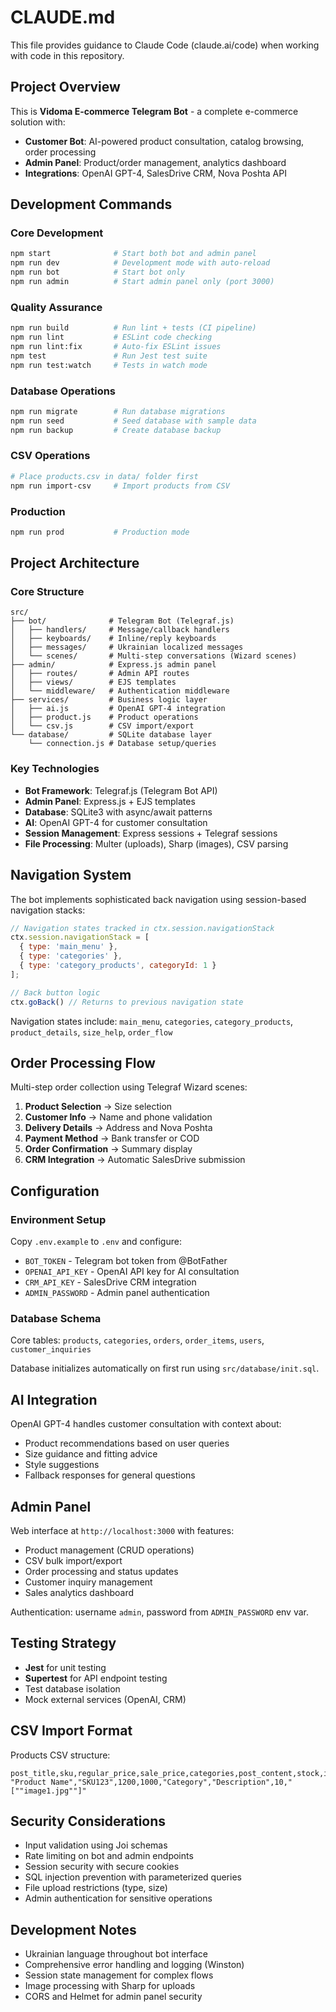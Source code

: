 # CLAUDE.md

This file provides guidance to Claude Code (claude.ai/code) when working with code in this repository.

## Project Overview

This is **Vidoma E-commerce Telegram Bot** - a complete e-commerce solution with:
- **Customer Bot**: AI-powered product consultation, catalog browsing, order processing
- **Admin Panel**: Product/order management, analytics dashboard
- **Integrations**: OpenAI GPT-4, SalesDrive CRM, Nova Poshta API

## Development Commands

### Core Development
```bash
npm start              # Start both bot and admin panel
npm run dev            # Development mode with auto-reload
npm run bot            # Start bot only
npm run admin          # Start admin panel only (port 3000)
```

### Quality Assurance
```bash
npm run build          # Run lint + tests (CI pipeline)
npm run lint           # ESLint code checking
npm run lint:fix       # Auto-fix ESLint issues
npm test               # Run Jest test suite
npm run test:watch     # Tests in watch mode
```

### Database Operations
```bash
npm run migrate        # Run database migrations
npm run seed           # Seed database with sample data
npm run backup         # Create database backup
```

### CSV Operations
```bash
# Place products.csv in data/ folder first
npm run import-csv     # Import products from CSV
```

### Production
```bash
npm run prod           # Production mode
```

## Project Architecture

### Core Structure
```
src/
├── bot/              # Telegram Bot (Telegraf.js)
│   ├── handlers/     # Message/callback handlers
│   ├── keyboards/    # Inline/reply keyboards
│   ├── messages/     # Ukrainian localized messages
│   └── scenes/       # Multi-step conversations (Wizard scenes)
├── admin/            # Express.js admin panel
│   ├── routes/       # Admin API routes
│   ├── views/        # EJS templates
│   └── middleware/   # Authentication middleware
├── services/         # Business logic layer
│   ├── ai.js         # OpenAI GPT-4 integration
│   ├── product.js    # Product operations
│   └── csv.js        # CSV import/export
└── database/         # SQLite database layer
    └── connection.js # Database setup/queries
```

### Key Technologies
- **Bot Framework**: Telegraf.js (Telegram Bot API)
- **Admin Panel**: Express.js + EJS templates
- **Database**: SQLite3 with async/await patterns
- **AI**: OpenAI GPT-4 for customer consultation
- **Session Management**: Express sessions + Telegraf sessions
- **File Processing**: Multer (uploads), Sharp (images), CSV parsing

## Navigation System

The bot implements sophisticated back navigation using session-based navigation stacks:

```javascript
// Navigation states tracked in ctx.session.navigationStack
ctx.session.navigationStack = [
  { type: 'main_menu' },
  { type: 'categories' },
  { type: 'category_products', categoryId: 1 }
];

// Back button logic
ctx.goBack() // Returns to previous navigation state
```

Navigation states include: `main_menu`, `categories`, `category_products`, `product_details`, `size_help`, `order_flow`

## Order Processing Flow

Multi-step order collection using Telegraf Wizard scenes:
1. **Product Selection** → Size selection
2. **Customer Info** → Name and phone validation
3. **Delivery Details** → Address and Nova Poshta
4. **Payment Method** → Bank transfer or COD
5. **Order Confirmation** → Summary display
6. **CRM Integration** → Automatic SalesDrive submission

## Configuration

### Environment Setup
Copy `.env.example` to `.env` and configure:
- `BOT_TOKEN` - Telegram bot token from @BotFather
- `OPENAI_API_KEY` - OpenAI API key for AI consultation
- `CRM_API_KEY` - SalesDrive CRM integration
- `ADMIN_PASSWORD` - Admin panel authentication

### Database Schema
Core tables: `products`, `categories`, `orders`, `order_items`, `users`, `customer_inquiries`

Database initializes automatically on first run using `src/database/init.sql`.

## AI Integration

OpenAI GPT-4 handles customer consultation with context about:
- Product recommendations based on user queries
- Size guidance and fitting advice
- Style suggestions
- Fallback responses for general questions

## Admin Panel

Web interface at `http://localhost:3000` with features:
- Product management (CRUD operations)
- CSV bulk import/export
- Order processing and status updates
- Customer inquiry management
- Sales analytics dashboard

Authentication: username `admin`, password from `ADMIN_PASSWORD` env var.

## Testing Strategy

- **Jest** for unit testing
- **Supertest** for API endpoint testing
- Test database isolation
- Mock external services (OpenAI, CRM)

## CSV Import Format

Products CSV structure:
```csv
post_title,sku,regular_price,sale_price,categories,post_content,stock,images
"Product Name","SKU123",1200,1000,"Category","Description",10,"[""image1.jpg""]"
```

## Security Considerations

- Input validation using Joi schemas
- Rate limiting on bot and admin endpoints
- Session security with secure cookies
- SQL injection prevention with parameterized queries
- File upload restrictions (type, size)
- Admin authentication for sensitive operations

## Development Notes

- Ukrainian language throughout bot interface
- Comprehensive error handling and logging (Winston)
- Session state management for complex flows
- Image processing with Sharp for uploads
- CORS and Helmet for admin panel security